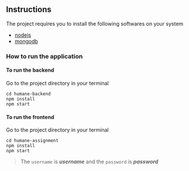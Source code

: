 ## Instructions
The project requires you to install the following softwares on your system
- [nodejs](https://nodejs.org/en/)
- [mongodb](https://www.mongodb.com/download-center/community)

### How to run the application

#### To run the backend 
Go to the project directory in your terminal

```
cd humane-backend
npm install
npm start
```

#### To run the frontend 
Go to the project directory in your terminal

```
cd humane-assignment
npm install
npm start
```

> The `username` is **_username_** and the `password` is **_password_**